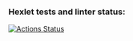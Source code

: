 ### Hexlet tests and linter status:
[![Actions Status](https://github.com/olegsklyarov/rails-project-lvl1/workflows/hexlet-check/badge.svg)](https://github.com/olegsklyarov/rails-project-lvl1/actions)
